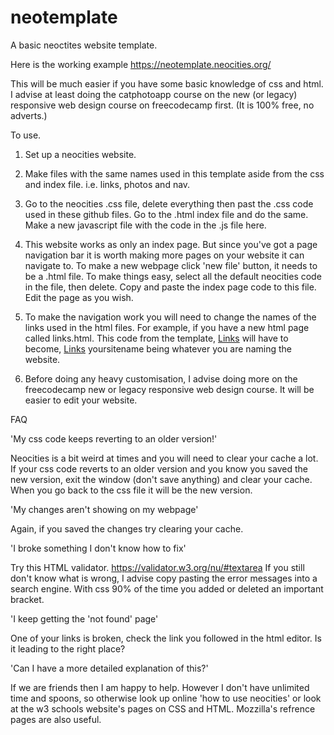 # neotemplate
A basic neoctites website template.

Here is the working example https://neotemplate.neocities.org/

This will be much easier if you have some basic knowledge of css and html. 
I advise at least doing the catphotoapp course on the new (or legacy) responsive web design course on freecodecamp first. 
(It is 100% free, no adverts.)

To use.

1. Set up a neocities website.

2. Make files with the same names used in this template aside from the css and index file. i.e. links, photos and nav.

3. Go to the neocities .css file, delete everything then past the .css code used in these github files. Go to the .html index file and do the same. 
Make a new javascript file with the code in the .js file here.

4. This website works as only an index page. But since you've got a page navigation bar it is worth making more pages on your website it can navigate to.
To make a new webpage click 'new file' button, it needs to be a .html file. To make things easy, select all the default neocities code in the file, then delete. Copy and paste the index page code to this file. Edit the page as you wish.

5. To make the navigation work you will need to change the names of the links used in the html files. For example, if you have a new html page called links.html.
This code from the template,
<a href="https://neotemplate.neocities.org/links.html">Links</a> 
will have to become,
<a href="https://yoursitename.neocities.org/links.html">Links</a>
yoursitename being whatever you are naming the website.

5. Before doing any heavy customisation, I advise doing more on the freecodecamp new or legacy responsive web design course.
It will be easier to edit your website. 

FAQ

'My css code keeps reverting to an older version!'

Neocities is a bit weird at times and you will need to clear your cache a lot. If your css code reverts to an older version and you know you
saved the new version, exit the window (don't save anything) and clear your cache. When you go back to the css file it will be the new version.

'My changes aren't showing on my webpage'

Again, if you saved the changes try clearing your cache.


'I broke something I don't know how to fix'

Try this HTML validator. https://validator.w3.org/nu/#textarea
If you still don't know what is wrong, I advise copy pasting the error messages into a search engine.
With css 90% of the time you added or deleted an important bracket.


'I keep getting the 'not found' page'

One of your links is broken, check the link you followed in the html editor. Is it leading to the right place?


'Can I have a more detailed explanation of this?'

If we are friends then I am happy to help. However I don't have unlimited time and spoons, so otherwise look up online 'how to use neocities' or look at the w3 schools website's pages on CSS and HTML. Mozzilla's refrence pages are also useful.
